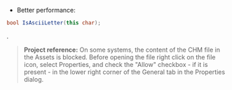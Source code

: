 - Better performance:
```csharp
bool IsAsciiLetter(this char);
```

.
> **Project reference:** On some systems, the content of the CHM file in the Assets is blocked. Before opening the file right click on the file icon, select Properties, and check the "Allow" checkbox - if it is present - in the lower right corner of the General tab in the Properties dialog.